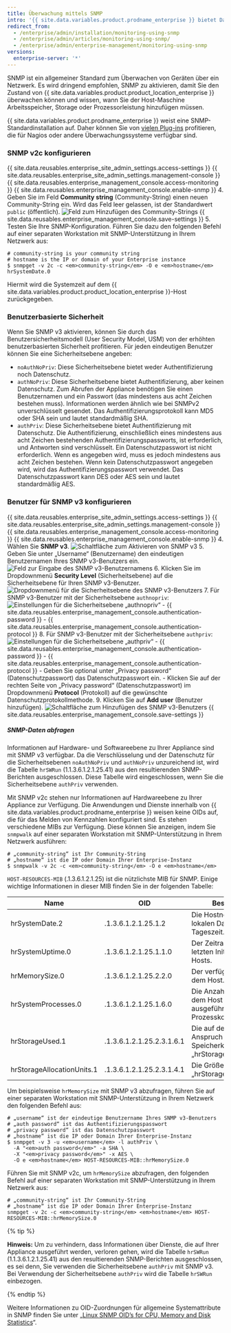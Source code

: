 ```yaml
---
title: Überwachung mittels SNMP
intro: '{{ site.data.variables.product.prodname_enterprise }} bietet Daten zur Disk-Nutzung, CPU-Auslastung, Arbeitsspeichernutzung und mehr über SNMP.'
redirect_from:
  - /enterprise/admin/installation/monitoring-using-snmp
  - /enterprise/admin/articles/monitoring-using-snmp/
  - /enterprise/admin/enterprise-management/monitoring-using-snmp
versions:
  enterprise-server: '*'
---
```


SNMP ist ein allgemeiner Standard zum Überwachen von Geräten über ein Netzwerk. Es wird dringend empfohlen, SNMP zu aktivieren, damit Sie den Zustand von {{ site.data.variables.product.product_location_enterprise }} überwachen können und wissen, wann Sie der Host-Maschine Arbeitsspeicher, Storage oder Prozessorleistung hinzufügen müssen.

{{ site.data.variables.product.prodname_enterprise }} weist eine SNMP-Standardinstallation auf. Daher können Sie von [vielen Plug-ins](http://www.monitoring-plugins.org/doc/man/check_snmp.html) profitieren, die für Nagios oder andere Überwachungssysteme verfügbar sind.

### SNMP v2c konfigurieren

{{ site.data.reusables.enterprise_site_admin_settings.access-settings }}
{{ site.data.reusables.enterprise_site_admin_settings.management-console }}
{{ site.data.reusables.enterprise_management_console.access-monitoring }}
{{ site.data.reusables.enterprise_management_console.enable-snmp }}
4. Geben Sie im Feld **Community string** (Community-String) einen neuen Community-String ein. Wird das Feld leer gelassen, ist der Standardwert `public` (öffentlich). ![Feld zum Hinzufügen des Community-Strings](/assets/images/enterprise/management-console/community-string.png)
{{ site.data.reusables.enterprise_management_console.save-settings }}
5. Testen Sie Ihre SNMP-Konfiguration. Führen Sie dazu den folgenden Befehl auf einer separaten Workstation mit SNMP-Unterstützung in Ihrem Netzwerk aus:
  ```shell
  # community-string is your community string
  # hostname is the IP or domain of your Enterprise instance
  $ snmpget -v 2c -c <em>community-string</em> -O e <em>hostname</em> hrSystemDate.0
  ```

Hiermit wird die Systemzeit auf dem {{ site.data.variables.product.product_location_enterprise }}-Host zurückgegeben.

### Benutzerbasierte Sicherheit

Wenn Sie SNMP v3 aktivieren, können Sie durch das Benutzersicherheitsmodell (User Security Model, USM) von der erhöhten benutzerbasierten Sicherheit profitieren. Für jeden eindeutigen Benutzer können Sie eine Sicherheitsebene angeben:
- `noAuthNoPriv`: Diese Sicherheitsebene bietet weder Authentifizierung noch Datenschutz.
- `authNoPriv`: Diese Sicherheitsebene bietet Authentifizierung, aber keinen Datenschutz. Zum Abrufen der Appliance benötigen Sie einen Benutzernamen und ein Passwort (das mindestens aus acht Zeichen bestehen muss). Informationen werden ähnlich wie bei SNMPv2 unverschlüsselt gesendet. Das Authentifizierungsprotokoll kann MD5 oder SHA sein und lautet standardmäßig SHA.
- `authPriv`: Diese Sicherheitsebene bietet Authentifizierung mit Datenschutz. Die Authentifizierung, einschließlich eines mindestens aus acht Zeichen bestehenden Authentifizierungspassworts, ist erforderlich, und Antworten sind verschlüsselt. Ein Datenschutzpasswort ist nicht erforderlich. Wenn es angegeben wird, muss es jedoch mindestens aus acht Zeichen bestehen. Wenn kein Datenschutzpasswort angegeben wird, wird das Authentifizierungspasswort verwendet. Das Datenschutzpasswort kann DES oder AES sein und lautet standardmäßig AES.

### Benutzer für SNMP v3 konfigurieren

{{ site.data.reusables.enterprise_site_admin_settings.access-settings }}
{{ site.data.reusables.enterprise_site_admin_settings.management-console }}
{{ site.data.reusables.enterprise_management_console.access-monitoring }}
{{ site.data.reusables.enterprise_management_console.enable-snmp }}
4. Wählen Sie **SNMP v3**. ![Schaltfläche zum Aktivieren von SNMP v3](/assets/images/enterprise/management-console/enable-snmpv3.png)
5. Geben Sie unter „Username“ (Benutzername) den eindeutigen Benutzernamen Ihres SNMP v3-Benutzers ein. ![Feld zur Eingabe des SNMP v3-Benutzernamens](/assets/images/enterprise/management-console/snmpv3-username.png)
6. Klicken Sie im Dropdownmenü **Security Level** (Sicherheitsebene) auf die Sicherheitsebene für Ihren SNMP v3-Benutzer. ![Dropdownmenü für die Sicherheitsebene des SNMP v3-Benutzers](/assets/images/enterprise/management-console/snmpv3-securitylevel.png)
7. Für SNMP v3-Benutzer mit der Sicherheitsebene `authnopriv`: ![Einstellungen für die Sicherheitsebene „authnopriv“](/assets/images/enterprise/management-console/snmpv3-authnopriv.png)
    - {{ site.data.reusables.enterprise_management_console.authentication-password }}
    - {{ site.data.reusables.enterprise_management_console.authentication-protocol }}
8. Für SNMP v3-Benutzer mit der Sicherheitsebene `authpriv`: ![Einstellungen für die Sicherheitsebene „authpriv“](/assets/images/enterprise/management-console/snmpv3-authpriv.png)
    - {{ site.data.reusables.enterprise_management_console.authentication-password }}
    - {{ site.data.reusables.enterprise_management_console.authentication-protocol }}
    - Geben Sie optional unter „Privacy password“ (Datenschutzpasswort) das Datenschutzpasswort ein.
    - Klicken Sie auf der rechten Seite von „Privacy password“ (Datenschutzpasswort) im Dropdownmenü **Protocol** (Protokoll) auf die gewünschte Datenschutzprotokollmethode.
9. Klicken Sie auf **Add user** (Benutzer hinzufügen). ![Schaltfläche zum Hinzufügen des SNMP v3-Benutzers](/assets/images/enterprise/management-console/snmpv3-adduser.png)
{{ site.data.reusables.enterprise_management_console.save-settings }}

##### SNMP-Daten abfragen

Informationen auf Hardware- und Softwareebene zu Ihrer Appliance sind mit SNMP v3 verfügbar. Da die Verschlüsselung und der Datenschutz für die Sicherheitsebenen `noAuthNoPriv` und `authNoPriv` unzureichend ist, wird die Tabelle `hrSWRun` (1.1.3.6.1.2.1.25.41) aus den resultierenden SNMP-Berichten ausgeschlossen. Diese Tabelle wird eingeschlossen, wenn Sie die Sicherheitsebene `authPriv` verwenden.

Mit SNMP v2c stehen nur Informationen auf Hardwareebene zu Ihrer Appliance zur Verfügung. Die Anwendungen und Dienste innerhalb von {{ site.data.variables.product.prodname_enterprise }} weisen keine OIDs auf, die für das Melden von Kennzahlen konfiguriert sind. Es stehen verschiedene MIBs zur Verfügung. Diese können Sie anzeigen, indem Sie `snmpwalk` auf einer separaten Workstation mit SNMP-Unterstützung in Ihrem Netzwerk ausführen:

```shell
# „community-string“ ist Ihr Community-String
# „hostname“ ist die IP oder Domain Ihrer Enterprise-Instanz
$ snmpwalk -v 2c -c <em>community-string</em> -O e <em>hostname</em>
```

`HOST-RESOURCES-MIB` (.1.3.6.1.2.1.25) ist die nützlichste MIB für SNMP. Einige wichtige Informationen in dieser MIB finden Sie in der folgenden Tabelle:

| Name                       | OID                       | Beschreibung                                                                             |
| -------------------------- | ------------------------- | ---------------------------------------------------------------------------------------- |
| hrSystemDate.2             | .1.3.6.1.2.1.25.1.2       | Die Hostnotation des lokalen Datums und der Tageszeit.                                   |
| hrSystemUptime.0           | .1.3.6.1.2.1.25.1.1.0     | Der Zeitraum seit der letzten Initialisierung des Hosts.                                 |
| hrMemorySize.0             | .1.3.6.1.2.1.25.2.2.0     | Der verfügbare RAM auf dem Host.                                                         |
| hrSystemProcesses.0        | .1.3.6.1.2.1.25.1.6.0     | Die Anzahl der derzeit auf dem Host geladenen oder ausgeführten Prozesskontexte.         |
| hrStorageUsed.1            | .1.3.6.1.2.1.25.2.3.1.6.1 | Die auf dem Host in Anspruch genommene Speicherkapazität, in „hrStorageAllocationUnits“. |
| hrStorageAllocationUnits.1 | .1.3.6.1.2.1.25.2.3.1.4.1 | Die Größe in Bytes einer „hrStorageAllocationUnit“.                                      |

Um beispielsweise `hrMemorySize` mit SNMP v3 abzufragen, führen Sie auf einer separaten Workstation mit SNMP-Unterstützung in Ihrem Netzwerk den folgenden Befehl aus:
```shell
# „username“ ist der eindeutige Benutzername Ihres SNMP v3-Benutzers
# „auth password“ ist das Authentifizierungspasswort
# „privacy password“ ist das Datenschutzpasswort
# „hostname“ ist die IP oder Domain Ihrer Enterprise-Instanz
$ snmpget -v 3 -u <em>username</em> -l authPriv \
  -A "<em>auth password</em>" -a SHA \
  -X "<em>privacy password</em>" -x AES \
  -O e <em>hostname</em> HOST-RESOURCES-MIB::hrMemorySize.0
```

Führen Sie mit SNMP v2c, um `hrMemorySize` abzufragen, den folgenden Befehl auf einer separaten Workstation mit SNMP-Unterstützung in Ihrem Netzwerk aus:
```shell
# „community-string“ ist Ihr Community-String
# „hostname“ ist die IP oder Domain Ihrer Enterprise-Instanz
snmpget -v 2c -c <em>community-string</em> <em>hostname</em> HOST-RESOURCES-MIB::hrMemorySize.0
```

{% tip %}

**Hinweis:** Um zu verhindern, dass Informationen über Dienste, die auf Ihrer Appliance ausgeführt werden, verloren gehen, wird die Tabelle `hrSWRun` (1.1.3.6.1.2.1.25.41) aus den resultierenden SNMP-Berichten ausgeschlossen, es sei denn, Sie verwenden die Sicherheitsebene `authPriv` mit SNMP v3. Bei Verwendung der Sicherheitsebene `authPriv` wird die Tabelle `hrSWRun` einbezogen.

{% endtip %}

Weitere Informationen zu OID-Zuordnungen für allgemeine Systemattribute in SNMP finden Sie unter „[Linux SNMP OID’s for CPU, Memory and Disk Statistics](http://www.linux-admins.net/2012/02/linux-snmp-oids-for-cpumemory-and-disk.html)“.
